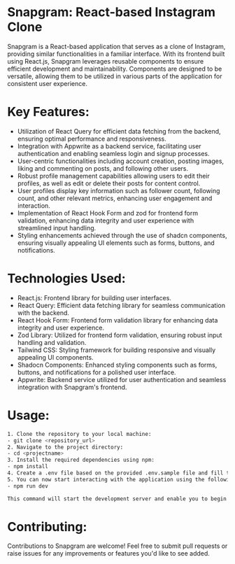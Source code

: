 # Snapgram: React-based Instagram Clone

Snapgram is a React-based application that serves as a clone of Instagram, providing similar functionalities in a familiar interface. With its frontend built using React.js, Snapgram leverages reusable components to ensure efficient development and maintainability. Components are designed to be versatile, allowing them to be utilized in various parts of the application for consistent user experience.

# Key Features:
- Utilization of React Query for efficient data fetching from the backend, ensuring optimal performance and responsiveness.
- Integration with Appwrite as a backend service, facilitating user authentication and enabling seamless login and signup processes.
- User-centric functionalities including account creation, posting images, liking and commenting on posts, and following other users.
- Robust profile management capabilities allowing users to edit their profiles, as well as edit or delete their posts for content control.
- User profiles display key information such as follower count, following count, and other relevant metrics, enhancing user engagement and interaction.
- Implementation of React Hook Form and zod for frontend form validation, enhancing data integrity and user experience with streamlined input handling.
- Styling enhancements achieved through the use of shadcn components, ensuring visually appealing UI elements such as forms, buttons, and notifications.

# Technologies Used:

- React.js: Frontend library for building user interfaces.
- React Query: Efficient data fetching library for seamless communication with the backend.
- React Hook Form: Frontend form validation library for enhancing data integrity and user experience.
- Zod Library: Utilized for frontend form validation, ensuring robust input handling and validation.
- Tailwind CSS: Styling framework for building responsive and visually appealing UI components.
- Shadocn Components: Enhanced styling components such as forms, buttons, and notifications for a polished user interface.
- Appwrite: Backend service utilized for user authentication and seamless integration with Snapgram's frontend.

# Usage:
``` bash
1. Clone the repository to your local machine:
- git clone <repository_url>
2. Navigate to the project directory:
- cd <projectname>
3. Install the required dependencies using npm:
- npm install
4. Create a .env file based on the provided .env.sample file and fill the necessary environment variables as required by the project.
5. You can now start interacting with the application using the following commands:
- npm run dev

This command will start the development server and enable you to begin interacting with the application.
```
# Contributing:
Contributions to Snapgram are welcome! Feel free to submit pull requests or raise issues for any improvements or features you'd like to see added.

